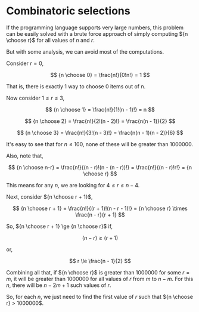 # Combinatoric selections
If the programming language supports very large numbers, this problem can be easily solved with a brute force approach of simply computing ${n \choose r}$ for all values of $n$ and $r$.

But with some analysis, we can avoid most of the computations.

Consider $r = 0$,

$$
{n \choose 0} = \frac{n!}{0!n!} = 1
$$

That is, there is exactly 1 way to choose 0 items out of n.

Now consider $1 \le r \le 3$,

$$
{n \choose 1} = \frac{n!}{1!(n - 1)!} = n
$$

$$
{n \choose 2} = \frac{n!}{2!(n - 2)!} = \frac{n(n - 1)}{2}
$$

$$
{n \choose 3} = \frac{n!}{3!(n - 3)!} = \frac{n(n - 1)(n - 2)}{6}
$$

It's easy to see that for $n \le 100$, none of these will be greater than 1000000.

Also, note that,

$$
{n \choose n-r} = \frac{n!}{(n - r)!(n - (n - r))!} = \frac{n!}{(n - r)!r!} = {n \choose r}
$$

This means for any $n$, we are looking for $4 \le r \le n - 4$.

Next, consider ${n \choose r + 1}$,

$$
{n \choose r + 1} = \frac{n!}{(r + 1)!(n - r - 1)!} = {n \choose r} \times \frac{n - r}{r + 1}
$$


So, ${n \choose r + 1} \ge {n \choose r}$ if,

$$
(n - r) \ge (r + 1)
$$

or,

$$
r \le \frac{n - 1}{2}
$$

Combining all that, if ${n \choose r}$ is greater than 1000000 for some $r = m$, it will be greater than 1000000 for all values of $r$ from $m$ to $n - m$. For this $n$, there will be $n - 2m + 1$ such values of $r$.

So, for each $n$, we just need to find the first value of $r$ such that ${n \choose r} > 1000000$.
